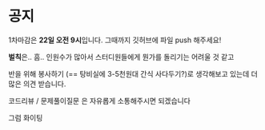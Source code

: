 # 공지

1차마감은 **22일 오전 9시**입니다.  그때까지 깃허브에 파일 push 해주세요!

**벌칙**은.. 흠.. 인원수가 많아서 스터디원들에게 뭔가를 돌리기는 어려울 것 같고

반을 위해 봉사하기 (== 탕비실에 3-5천원대 간식 사다두기?)로  생각해보고 있는데 더 많은 의견 받습니다.

코드리뷰 / 문제풀이질문 은 자유롭게 소통해주시면 되겠습니다

그럼 화이팅